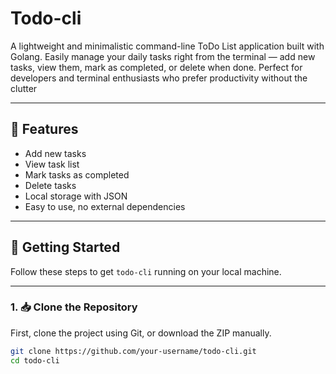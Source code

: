# Todo-cli
A lightweight and minimalistic command-line ToDo List application built with Golang. Easily manage your daily tasks right from the terminal — add new tasks, view them, mark as completed, or delete when done. Perfect for developers and terminal enthusiasts who prefer productivity without the clutter

---

## 📌 Features

- Add new tasks
- View task list
- Mark tasks as completed
- Delete tasks
- Local storage with JSON
- Easy to use, no external dependencies

---

## 🚀 Getting Started

Follow these steps to get `todo-cli` running on your local machine.

---

### 1. 📥 Clone the Repository

First, clone the project using Git, or download the ZIP manually.

```bash
git clone https://github.com/your-username/todo-cli.git
cd todo-cli

